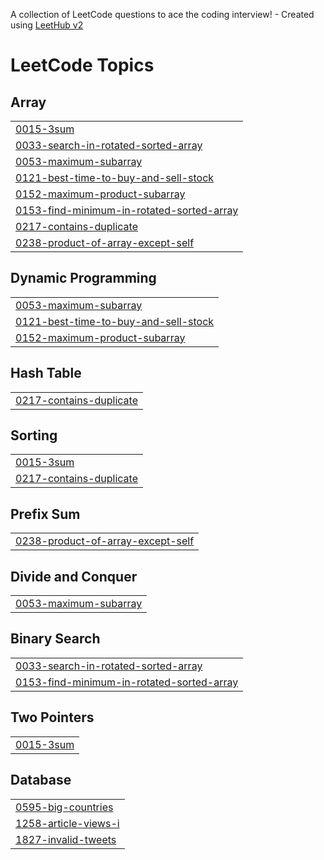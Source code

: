 A collection of LeetCode questions to ace the coding interview! - Created using [LeetHub v2](https://github.com/arunbhardwaj/LeetHub-2.0)
<!---LeetCode Topics Start-->
# LeetCode Topics
## Array
|  |
| ------- |
| [0015-3sum](https://github.com/priyangamary/Leetcode-Solutions/tree/master/0015-3sum) |
| [0033-search-in-rotated-sorted-array](https://github.com/priyangamary/Leetcode-Solutions/tree/master/0033-search-in-rotated-sorted-array) |
| [0053-maximum-subarray](https://github.com/priyangamary/Leetcode-Solutions/tree/master/0053-maximum-subarray) |
| [0121-best-time-to-buy-and-sell-stock](https://github.com/priyangamary/Leetcode-Solutions/tree/master/0121-best-time-to-buy-and-sell-stock) |
| [0152-maximum-product-subarray](https://github.com/priyangamary/Leetcode-Solutions/tree/master/0152-maximum-product-subarray) |
| [0153-find-minimum-in-rotated-sorted-array](https://github.com/priyangamary/Leetcode-Solutions/tree/master/0153-find-minimum-in-rotated-sorted-array) |
| [0217-contains-duplicate](https://github.com/priyangamary/Leetcode-Solutions/tree/master/0217-contains-duplicate) |
| [0238-product-of-array-except-self](https://github.com/priyangamary/Leetcode-Solutions/tree/master/0238-product-of-array-except-self) |
## Dynamic Programming
|  |
| ------- |
| [0053-maximum-subarray](https://github.com/priyangamary/Leetcode-Solutions/tree/master/0053-maximum-subarray) |
| [0121-best-time-to-buy-and-sell-stock](https://github.com/priyangamary/Leetcode-Solutions/tree/master/0121-best-time-to-buy-and-sell-stock) |
| [0152-maximum-product-subarray](https://github.com/priyangamary/Leetcode-Solutions/tree/master/0152-maximum-product-subarray) |
## Hash Table
|  |
| ------- |
| [0217-contains-duplicate](https://github.com/priyangamary/Leetcode-Solutions/tree/master/0217-contains-duplicate) |
## Sorting
|  |
| ------- |
| [0015-3sum](https://github.com/priyangamary/Leetcode-Solutions/tree/master/0015-3sum) |
| [0217-contains-duplicate](https://github.com/priyangamary/Leetcode-Solutions/tree/master/0217-contains-duplicate) |
## Prefix Sum
|  |
| ------- |
| [0238-product-of-array-except-self](https://github.com/priyangamary/Leetcode-Solutions/tree/master/0238-product-of-array-except-self) |
## Divide and Conquer
|  |
| ------- |
| [0053-maximum-subarray](https://github.com/priyangamary/Leetcode-Solutions/tree/master/0053-maximum-subarray) |
## Binary Search
|  |
| ------- |
| [0033-search-in-rotated-sorted-array](https://github.com/priyangamary/Leetcode-Solutions/tree/master/0033-search-in-rotated-sorted-array) |
| [0153-find-minimum-in-rotated-sorted-array](https://github.com/priyangamary/Leetcode-Solutions/tree/master/0153-find-minimum-in-rotated-sorted-array) |
## Two Pointers
|  |
| ------- |
| [0015-3sum](https://github.com/priyangamary/Leetcode-Solutions/tree/master/0015-3sum) |
## Database
|  |
| ------- |
| [0595-big-countries](https://github.com/priyangamary/Leetcode-Solutions/tree/master/0595-big-countries) |
| [1258-article-views-i](https://github.com/priyangamary/Leetcode-Solutions/tree/master/1258-article-views-i) |
| [1827-invalid-tweets](https://github.com/priyangamary/Leetcode-Solutions/tree/master/1827-invalid-tweets) |
<!---LeetCode Topics End-->